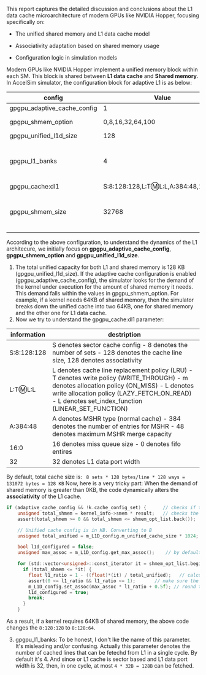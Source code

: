 This report captures the detailed discussion and conclusions about the L1 data cache microarchitecture of modern GPUs like NVIDIA Hopper, focusing specifically on:

- The unified shared memory and L1 data cache model

- Associativity adaptation based on shared memory usage

- Configuration logic in simulation models

Modern GPUs like NVIDIA Hopper implement a unified memory block within each SM. This block is shared between **L1 data cache** and **Shared memory**. In AccelSim simulator, the configuration block for adaptive L1 is as below:

| config | Value | Description |
| --- | --- | --- |
| gpgpu_adaptive_cache_config | 1 |  |
| gpgpu_shmem_option | 0,8,16,32,64,100 | units are in KB |
| gpgpu_unified_l1d_size | 128 | unit is in KB |
| gpgpu_l1_banks | 4 | handle at max l1_banks reqs per cycle |
| gpgpu_cache:dl1 | S:8:128:128,L:T:m:L:L,A:384:48,16:0,32 |  |
| gpgpu_shmem_size | 32768 | Size of shared memory per SIMT core |

According to the above configuration, to understand the dynamics of the L1 architecure, we initially focus on **gpgpu_adaptive_cache_config**, **gpgpu_shmem_option** and **gpgpu_unified_l1d_size**. 

1) The total unified capacity for both L1 and shared memory is 128 KB (gpgpu_unified_l1d_size). If the adaptive cache configuration is enabled (gpgpu_adaptive_cache_config), the simulator looks for the demand of the kernel under execution for the amount of shared memory it needs. This demand falls within
   the values in gpgpu_shmem_option. For example, if a kernel needs 64KB of shared memory, then the simulator breaks down the unified cache into two 64KB, one for shared memory and the other one for L1 data cache.
2) Now we try to understand the gpgpu_cache:dl1 parameter:

| information | destription |
| --- | --- |
| S:8:128:128 | S denotes sector cache config - 8 denotes the number of sets - 128 denotes the cache line size, 128 denotes associativity |
| L:T:m:L:L | L denotes cache line replacement policy (LRU) - T denotes write policy (WRITE_THROUGH) - m denotes allocation policy (ON_MISS) - L denotes write allocation policy (LAZY_FETCH_ON_READ) - L denotes set_index_function (LINEAR_SET_FUNCTION) |
| A:384:48 | A denotes MSHR type (normal cache) - 384 denotes the number of entries for MSHR - 48 denotes maximum MSHR merge capacity |
| 16:0 | 16 denotes miss queue size - 0 denotes fifo entires |
| 32 | 32 denotes L1 data port width |

By default, total cache size is: ``` 8 sets * 128 bytes/line * 128 ways = 131072 bytes = 128 KB```
Now, here is a very tricky part: When the demand of shared memory is greater than 0KB, the code dynamically alters the **associativity** of the L1 cache.
```C
if (adaptive_cache_config && !k.cache_config_set) {      // checks if the unified L1 is adaptive or not
    unsigned total_shmem = kernel_info->smem * result;   // checks the demand of the kernel for shared memory
    assert(total_shmem >= 0 && total_shmem <= shmem_opt_list.back());

    // Unified cache config is in KB. Converting to B
    unsigned total_unified = m_L1D_config.m_unified_cache_size * 1024;

    bool l1d_configured = false;
    unsigned max_assoc = m_L1D_config.get_max_assoc();    // by default, it's 128 according to config file

    for (std::vector<unsigned>::const_iterator it = shmem_opt_list.begin(); it < shmem_opt_list.end(); it++) {  // shmem_opt_list = [ 0,8,16,32,64,100]
      if (total_shmem <= *it) { 
        float l1_ratio = 1 - ((float)*(it) / total_unified);   // calculate the ratio of L1 and shared memory
        assert(0 <= l1_ratio && l1_ratio <= 1);       // make sure the ratio is between 0 and 1
        m_L1D_config.set_assoc(max_assoc * l1_ratio + 0.5f); // round to nearest instead of round down. Re-allocation of the associativity 
        l1d_configured = true;
        break;
      }
    }
```
As a result, if a kernel requires 64KB of shared memory, the above code changes the ```8:128:128``` to ```8:128:64```.

3) gpgpu_l1_banks: To be honest, I don't lke the name of this parameter. It's misleading and/or confusing. Actually this parameter denotes the number of cached lines that can be fetechd from L1 in a single cycle. By default it's 4. And since or L1 cache is sector based and L1 data port width is 32,
   then, in one cycle, at most ```4 * 32B = 128B``` can be fetched.
